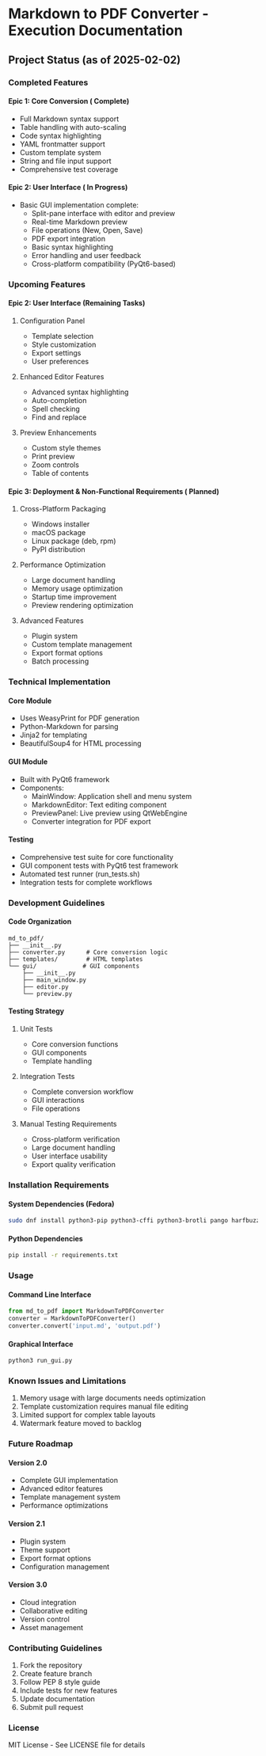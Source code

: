 # Markdown to PDF Converter - Execution Documentation

## Project Status (as of 2025-02-02)

### Completed Features

#### Epic 1: Core Conversion ( Complete)
- Full Markdown syntax support
- Table handling with auto-scaling
- Code syntax highlighting
- YAML frontmatter support
- Custom template system
- String and file input support
- Comprehensive test coverage

#### Epic 2: User Interface ( In Progress)
- Basic GUI implementation complete:
  - Split-pane interface with editor and preview
  - Real-time Markdown preview
  - File operations (New, Open, Save)
  - PDF export integration
  - Basic syntax highlighting
  - Error handling and user feedback
  - Cross-platform compatibility (PyQt6-based)

### Upcoming Features

#### Epic 2: User Interface (Remaining Tasks)
1. Configuration Panel
   - Template selection
   - Style customization
   - Export settings
   - User preferences

2. Enhanced Editor Features
   - Advanced syntax highlighting
   - Auto-completion
   - Spell checking
   - Find and replace

3. Preview Enhancements
   - Custom style themes
   - Print preview
   - Zoom controls
   - Table of contents

#### Epic 3: Deployment & Non-Functional Requirements ( Planned)
1. Cross-Platform Packaging
   - Windows installer
   - macOS package
   - Linux package (deb, rpm)
   - PyPI distribution

2. Performance Optimization
   - Large document handling
   - Memory usage optimization
   - Startup time improvement
   - Preview rendering optimization

3. Advanced Features
   - Plugin system
   - Custom template management
   - Export format options
   - Batch processing

### Technical Implementation

#### Core Module
- Uses WeasyPrint for PDF generation
- Python-Markdown for parsing
- Jinja2 for templating
- BeautifulSoup4 for HTML processing

#### GUI Module
- Built with PyQt6 framework
- Components:
  - MainWindow: Application shell and menu system
  - MarkdownEditor: Text editing component
  - PreviewPanel: Live preview using QtWebEngine
  - Converter integration for PDF export

#### Testing
- Comprehensive test suite for core functionality
- GUI component tests with PyQt6 test framework
- Automated test runner (run_tests.sh)
- Integration tests for complete workflows

### Development Guidelines

#### Code Organization
```
md_to_pdf/
├── __init__.py
├── converter.py      # Core conversion logic
├── templates/        # HTML templates
└── gui/             # GUI components
    ├── __init__.py
    ├── main_window.py
    ├── editor.py
    └── preview.py
```

#### Testing Strategy
1. Unit Tests
   - Core conversion functions
   - GUI components
   - Template handling

2. Integration Tests
   - Complete conversion workflow
   - GUI interactions
   - File operations

3. Manual Testing Requirements
   - Cross-platform verification
   - Large document handling
   - User interface usability
   - Export quality verification

### Installation Requirements

#### System Dependencies (Fedora)
```bash
sudo dnf install python3-pip python3-cffi python3-brotli pango harfbuzz pango-devel cairo-devel
```

#### Python Dependencies
```bash
pip install -r requirements.txt
```

### Usage

#### Command Line Interface
```python
from md_to_pdf import MarkdownToPDFConverter
converter = MarkdownToPDFConverter()
converter.convert('input.md', 'output.pdf')
```

#### Graphical Interface
```bash
python3 run_gui.py
```

### Known Issues and Limitations
1. Memory usage with large documents needs optimization
2. Template customization requires manual file editing
3. Limited support for complex table layouts
4. Watermark feature moved to backlog

### Future Roadmap

#### Version 2.0
- Complete GUI implementation
- Advanced editor features
- Template management system
- Performance optimizations

#### Version 2.1
- Plugin system
- Theme support
- Export format options
- Configuration management

#### Version 3.0
- Cloud integration
- Collaborative editing
- Version control
- Asset management

### Contributing Guidelines
1. Fork the repository
2. Create feature branch
3. Follow PEP 8 style guide
4. Include tests for new features
5. Update documentation
6. Submit pull request

### License
MIT License - See LICENSE file for details

